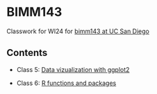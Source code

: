 # BIMM143
Classwork for WI24 for [bimm143 at UC San Diego](https://bioboot.github.io/bimm143_W24/)

## Contents

- Class 5: [Data vizualization with ggplot2](https://github.com/louiskim132/BIMM143/blob/main/class05/class05.md)

- Class 6: [R functions and packages]()
